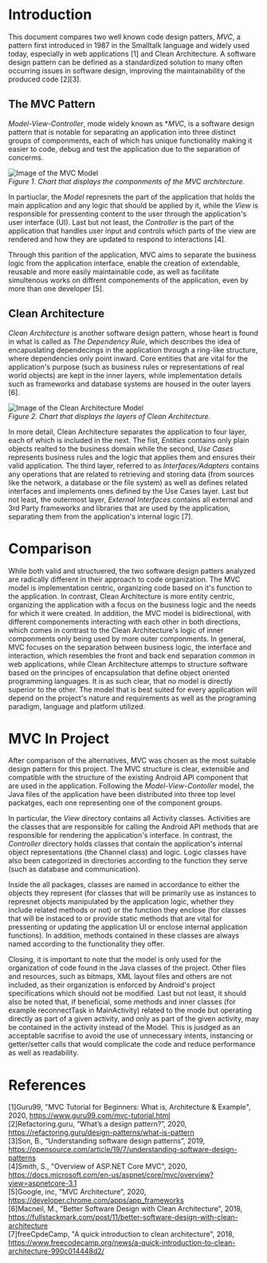# Introduction

This document compares two well known code design patters, *MVC*, a pattern first introduced in 1987 in the Smalltalk language and widely used today, especially in web applications [1] and Clean Architecture. A software design pattern can be defined as a standardized solution to many often occurring issues in software design, improving the maintainability of the produced code [2][3].

## The MVC Pattern

*Model-View-Controller*, mode widely known as **MVC*, is a software design pattern that is notable for separating an application into three distinct groups of componments, each of which has unique functionality making it easier to code, debug and test the application due to the separation of concerms.

![Image of the MVC Model](https://docs.microsoft.com/en-us/aspnet/core/mvc/overview/_static/mvc.png?view=aspnetcore-3.1)  
*Figure 1. Chart that displays the componments of the MVC architecture.*

In partiuclar, the *Model* represnets the part of the application that holds the main application and any logic that should be applied by it, while the *View* is responsible for pressenting content to the user through the application's user interface (UI). Last but not least, the *Controller* is the part of the application that handles user input and controls which parts of the view are rendered and how they are updated to respond to interactions [4].

Through this parition of the application, MVC aims to separate the business logic from the application interface, enable the creation of extendable, reusable and more easily maintainable code, as well as facilitate simultenous works on diffrent componements of the application, even by more than one developer [5].

## Clean Architecture

*Clean Architecture* is another software design pattern, whose heart is found in what is called as *The Dependency Rule*, which describes the idea of encapuslating dependecings in the application through a ring-like structure, where dependencies only point inward. Core entities that are vital for the application's purpose (such as business rules or representations of real world objects) are kept in the inner layers, while implementation details such as frameworks and database systems are housed in the outer layers [6].

![Image of the Clean Architecture Model](https://cdn-media-1.freecodecamp.org/images/oVVbTLR5gXHgP8Ehlz1qzRm5LLjX9kv2Zri6)  
*Figure 2. Chart that displays the layers of Clean Architecture.*

In more detail, Clean Architecture separates the application to four layer, each of which is included in the next. The fist, *Entities* contains only plain objects realted to the business domain while the second, *Use Cases* represents business rules and the logic that applies them and ensures their valid application. The third layer, referred to as *Interfaces/Adapters* contains any operations that are related to retrieving and storing data (from sources like the network, a database or the file system) as well as defines related interfaces and implements ones defined by the Use Cases layer. Last but not least, the outermost layer, *External Interfaces* contains all external and 3rd Party frameworks and libraries that are used by the application, separating them from the application's internal logic [7].

# Comparison

While both valid and structuered, the two software design patters analyzed are radically different in their approach to code organization. The MVC model is implementation centric, organizing code based on it's function to the application. In contrast, Clean Architecture is more entity centric, organizing the application with a focus on the business logic and the needs for which it were created. In addition, the MVC model is bidirectional, with different componements interacting with each other in both directions, which comes in contrast to the Clean Architecture's logic of inner componments only being used by more outer componments. In general, MVC focuses on the separation between business logic, the interface and interaction, which resembles the front and back end separation common in web applications, while Clean Architecture attemps to structure software based on the principes of encapsulation that define object oriented programming languages. It is as such clear, that no model is directly superior to the other. The model that is best suited for every application will depend on the project's nature and requirements as well as the programing paradigm, language and platform utilized.

# MVC In Project

After comparison of the alternatives, MVC was chosen as the most suitable design pattern for this project. The MVC structure is clear, extensible and compatible with the structure of the existing Android API component that are used in the application. Following the *Model-View-Contoller* model, the Java files of the application have been distributed into three top level packatges, each one representing one of the component groups.

In particular, the *View* directory contains all Activity classes. Activities are the classes that are responsible for calling the Android API methods that are responsible for rendering the application's interface. In contrast, the *Controller* directory holds classes that contain the application's internal object representations (the Channel class) and logic. Logic classes have also been categorized in directories according to the function they serve (such as database and communication).

Inside the all packages, classes are named in accordance to either the objects they represent (for classes that will be primarily use as instances to represnet objects manipulated by the application logic, whether they include related methods or not) or the function they enclose (for classes that will be instaced to or provide static methods that are vital for pressenting or updating the application UI or enclose internal application functions). In addition, methods contained in these classes are always named according to the functionality they offer.

Closing, it is important to note that the model is only used for the organization of code found in the Java classes of the project. Other files and resources, such as bitmaps, XML layout files and others are not included, as their organization is enforced by Android's project specifications which should not be modified. Last but not least, it should also be noted that, if beneficial, some methods and inner classes (for example reconnectTask in MainActivity) related to the mode but operating directly as part of a given activity, and only as part of the given activity, may be contained in the activity instead of the Model. This is jusdged as an acceptable sacrifise to avoid the use of unnecessary intents, instancing or getter/setter calls that would complicate the code and reduce performance as well as readability.

# References

[1]Guru99, "MVC Tutorial for Beginners: What is, Architecture & Example", 2020, https://www.guru99.com/mvc-tutorial.html  
[2]Refactoring.guru, “What’s a design pattern?”, 2020, https://refactoring.guru/design-patterns/what-is-pattern  
[3]Son, B., “Understanding software design patterns”, 2019, https://opensource.com/article/19/7/understanding-software-design-patterns  
[4]Smith, S., "Overview of ASP.NET Core MVC", 2020, https://docs.microsoft.com/en-us/aspnet/core/mvc/overview?view=aspnetcore-3.1  
[5]Google, inc, "MVC Architecture", 2020, https://developer.chrome.com/apps/app_frameworks  
[6]Macneil, M., "Better Software Design with Clean Architecture", 2018, https://fullstackmark.com/post/11/better-software-design-with-clean-architecture  
[7]freeCpdeCamp, "A quick introduction to clean architecture", 2018, https://www.freecodecamp.org/news/a-quick-introduction-to-clean-architecture-990c014448d2/
